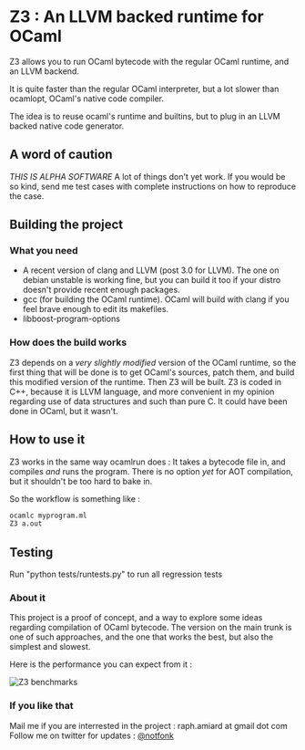 Z3 : An LLVM backed runtime for OCaml
=====================================

Z3 allows you to run OCaml bytecode with the regular OCaml runtime, and an LLVM backend.

It is quite faster than the regular OCaml interpreter, but a lot slower than ocamlopt, OCaml's native code compiler.

The idea is to reuse ocaml's runtime and builtins, but to plug in an LLVM backed native code generator.

A word of caution
-----------------

*THIS IS ALPHA SOFTWARE*
A lot of things don't yet work. If you would be so kind, send me test cases with complete instructions on how to reproduce the case.

Building the project
--------------------

### What you need

- A recent version of clang and LLVM (post 3.0 for LLVM). 
The one on debian unstable is working fine, but you can build it too if your distro doesn't provide recent enough packages.
- gcc (for building the OCaml runtime). OCaml will build with clang if you feel brave enough to edit its makefiles.
- libboost-program-options

### How does the build works

Z3 depends on a *very slightly modified* version of the OCaml runtime, so the first thing that will be done is to get OCaml's sources, patch them, and build this modified version of the runtime.
Then Z3 will be built.
Z3 is coded in C++, because it is LLVM language, and more convenient in my opinion regarding use of data structures and such than pure C. It could have been done in OCaml, but it wasn't.

How to use it
-------------

Z3 works in the same way ocamlrun does : It takes a bytecode file in, and compiles *and* runs the program.
There is no option *yet* for AOT compilation, but it shouldn't be too hard to bake in.

So the workflow is something like :

~~~sh
ocamlc myprogram.ml
Z3 a.out
~~~

Testing
-------

Run "python tests/runtests.py" to run all regression tests

### About it

This project is a proof of concept, and a way to explore some ideas regarding compilation of OCaml bytecode.
The version on the main trunk is one of such approaches, and the one that works the best, but also the simplest and slowest.

Here is the performance you can expect from it :

![Z3 benchmarks](http://i.imgur.com/pS7fv.png)

### If you like that

Mail me if you are interrested in the project : raph.amiard at gmail dot com
Follow me on twitter for updates : [@notfonk](http://twitter.com/notfonk)

